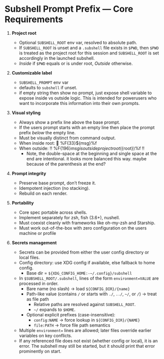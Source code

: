 # Subshell Prompt Prefix — Core Requirements

1. **Project root**
   - Optional `SUBSHELL_ROOT` env var, resolved to absolute path.
   - If `SUBSHELL_ROOT` is unset and a `.subshell` file exists in `$PWD`, then `$PWD` is treated as the project root for this session and `SUBSHELL_ROOT` is set accordingly in the launched subshell.
   - *Inside* if `$PWD` equals or is under root, *Outside* otherwise.

2. **Customizable label**
   - `SUBSHELL_PROMPT` env var
   - defaults to `subshell` if unset.
   - if empty string then show no prompt, just expose shell variable to
     expose inside vs outside logic. This is intended for powerusers
     who want to incorporate this information into their own prompts.

3. **Visual styling**
   - Always show a prefix line above the base prompt.
   - If the users prompt starts with an empty line then place the
     prompt prefix _below_ the empty line.
   - Must be visually distinct from command output.
   - When inside root: 📂 %F{33}${msg}%f
   - When outside: ‼️  %F{196}${msg} is outside project root (${root})%f ‼️
     - Note, the double-space at the beginning and single space at the end are
       intentional. it looks more balanced this way. maybe because of the
       parenthesis at the end?
  
4. **Prompt integrity**
   - Preserve base prompt, don’t freeze it.
   - Idempotent injection (no stacking).
   - Rebuild on each render.

5. **Portability**
   - Core spec portable across shells.
   - Implement separately for zsh, fish (3.6+), nushell.
   - Must coexist cleanly with frameworks like oh-my-zsh and Starship.
   - Must work out-of-the-box with zero configuration on the users machine or profile
   

6. **Secrets management**
    - Secrets can be provided from either the user config directory or local files.
    - Config directory: use XDG config if available, else fallback to home config.
       - Base dir = `${XDG_CONFIG_HOME:-~/.config}/subshell`
    - In `$SUBSHELL_ROOT/.subshell`, lines of the form `environment=VALUE` are processed in order.
       - Bare name (no slash) → load `${CONFIG_DIR}/{name}`
       - Path-like value (contains `/` or starts with `./`, `../`, `~/`, or `/`) → treat as file path
          - Relative paths are resolved against `SUBSHELL_ROOT`.
          - `~/` expands to `$HOME`.
       - Optional explicit prefixes (case-insensitive):
          - `config:NAME` → force lookup in `${CONFIG_DIR}/{NAME}`
          - `file:PATH` → force file path semantics
    - Multiple `environment=` lines are allowed; later files override earlier variables on key conflicts.
    - If any referenced file does not exist (whether config or local), it is an error. The subshell may still be started, but it should print that error prominently on start.

